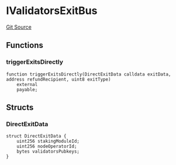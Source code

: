 # IValidatorsExitBus
[Git Source](https://github.com/lidofinance/community-staking-module/blob/d9f9dfd1023f7776110e7eb983ac3b5174e93893/src/interfaces/IValidatorsExitBus.sol)


## Functions
### triggerExitsDirectly


```solidity
function triggerExitsDirectly(DirectExitData calldata exitData, address refundRecipient, uint8 exitType)
    external
    payable;
```

## Structs
### DirectExitData

```solidity
struct DirectExitData {
    uint256 stakingModuleId;
    uint256 nodeOperatorId;
    bytes validatorsPubkeys;
}
```

